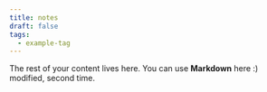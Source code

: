 ```yaml
---
title: notes
draft: false
tags:
  - example-tag
---
```

 
The rest of your content lives here. You can use **Markdown** here :)
modified, second time.